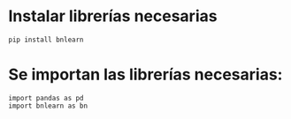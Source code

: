 # Instalar librerías necesarias

    pip install bnlearn



# Se importan las librerías necesarias:

    import pandas as pd
    import bnlearn as bn
